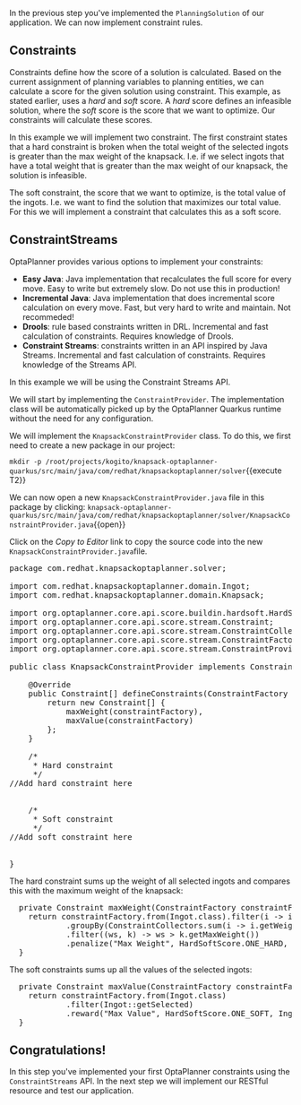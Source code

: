 In the previous step you've implemented the `PlanningSolution` of our application. We can now implement constraint rules.

## Constraints

Constraints define how the score of a solution is calculated. Based on the current assignment of planning variables to planning entities, we can calculate a score for the given solution using constraint. This example, as stated earlier, uses a _hard_ and _soft_ score. A _hard_ score defines an infeasible solution, where the _soft_ score is the score that we want to optimize. Our constraints will calculate these scores.

In this example we will implement two constraint. The first constraint states that a hard constraint is broken when the total weight of the selected ingots is greater than the max weight of the knapsack. I.e. if we select ingots that have a total weight that is greater than the max weight of our knapsack, the solution is infeasible.

The soft constraint, the score that we want to optimize, is the total value of the ingots. I.e. we want to find the solution that maximizes our total value. For this we will implement a constraint that calculates this as a soft score.

## ConstraintStreams

OptaPlanner provides various options to implement your constraints:

* **Easy Java**: Java implementation that recalculates the full score for every move. Easy to write but extremely slow. Do not use this in production!
* **Incremental Java**: Java implementation that does incremental score calculation on every move. Fast, but very hard to write and maintain. Not recommeded!
* **Drools**: rule based constraints written in DRL. Incremental and fast calculation of constraints. Requires knowledge of Drools.
* **Constraint Streams**: constraints written in an API inspired by Java Streams. Incremental and fast calculation of constraints. Requires knowledge of the Streams API.

In this example we will be using the Constraint Streams API.

We will start by implementing the `ConstraintProvider`. The implementation class will be automatically picked up by the OptaPlanner Quarkus runtime without the need for any configuration.

We will implement the `KnapsackConstraintProvider` class. To do this, we first need to create a new package in our project:

`mkdir -p /root/projects/kogito/knapsack-optaplanner-quarkus/src/main/java/com/redhat/knapsackoptaplanner/solver`{{execute T2}}

We can now open a new `KnapsackConstraintProvider.java` file in this package by clicking: `knapsack-optaplanner-quarkus/src/main/java/com/redhat/knapsackoptaplanner/solver/KnapsackConstraintProvider.java`{{open}}

Click on the _Copy to Editor_ link to copy the source code into the new `KnapsackConstraintProvider.java`file.

<pre class="file" data-filename="./knapsack-optaplanner-quarkus/src/main/java/com/redhat/knapsackoptaplanner/solver/KnapsackConstraintProvider.java" data-target="replace">
package com.redhat.knapsackoptaplanner.solver;

import com.redhat.knapsackoptaplanner.domain.Ingot;
import com.redhat.knapsackoptaplanner.domain.Knapsack;

import org.optaplanner.core.api.score.buildin.hardsoft.HardSoftScore;
import org.optaplanner.core.api.score.stream.Constraint;
import org.optaplanner.core.api.score.stream.ConstraintCollectors;
import org.optaplanner.core.api.score.stream.ConstraintFactory;
import org.optaplanner.core.api.score.stream.ConstraintProvider;

public class KnapsackConstraintProvider implements ConstraintProvider {

    @Override
    public Constraint[] defineConstraints(ConstraintFactory constraintFactory) {
        return new Constraint[] {
            maxWeight(constraintFactory),
            maxValue(constraintFactory)
        };
    }

    /*
     * Hard constraint
     */
//Add hard constraint here


    /*
     * Soft constraint
     */
//Add soft constraint here


}
</pre>

The hard constraint sums up the weight of all selected ingots and compares this with the maximum weight of the knapsack:

<pre class="file" data-filename="./knapsack-optaplanner-quarkus/src/main/java/com/redhat/knapsackoptaplanner/solver/KnapsackConstraintProvider.java" data-target="insert" data-marker="//Add hard constraint here">
  private Constraint maxWeight(ConstraintFactory constraintFactory) {
    return constraintFactory.from(Ingot.class).filter(i -> i.getSelected())
            .groupBy(ConstraintCollectors.sum(i -> i.getWeight())).join(Knapsack.class)
            .filter((ws, k) -> ws > k.getMaxWeight())
            .penalize("Max Weight", HardSoftScore.ONE_HARD, (ws, k) -> ws - k.getMaxWeight());
  }
</pre>

The soft constraints sums up all the values of the selected ingots:

<pre class="file" data-filename="./knapsack-optaplanner-quarkus/src/main/java/com/redhat/knapsackoptaplanner/solver/KnapsackConstraintProvider.java" data-target="insert" data-marker="//Add soft constraint here">
  private Constraint maxValue(ConstraintFactory constraintFactory) {
    return constraintFactory.from(Ingot.class)
            .filter(Ingot::getSelected)
            .reward("Max Value", HardSoftScore.ONE_SOFT, Ingot::getValue);
  }
</pre>

## Congratulations!

In this step you've implemented your first OptaPlanner constraints using the `ConstraintStreams` API. In the next step we will implement our RESTful resource and test our application.
